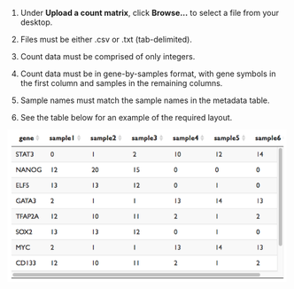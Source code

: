 1. Under **Upload a count matrix**, click **Browse...** to select a file from your desktop.

2. Files must be either .csv or .txt (tab-delimited).

3. Count data must be comprised of only integers.

4. Count data must be in gene-by-samples format, with gene symbols in the first column and samples in the remaining columns.

5. Sample names must match the sample names in the metadata table.

6. See the table below for an example of the required layout.

![Example counts matrix](../../www/cts.png)